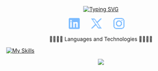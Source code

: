 <p align="center">
<a href="https://git.io/typing-svg"><img src="https://readme-typing-svg.demolab.com?font=Fira+Code&pause=1000&color=7BBBFFB8&background=0D729700&center=true&vCenter=true&multiline=true&width=435&height=75&lines=Fernando+Garc%C3%ADa;Data+Science+%7C+Backend+%7C+Cloud" alt="Typing SVG" /></a>
</p>
<!-- Social icons section -->
<p align="center">
  <a href="https://www.linkedin.com/in/fernando-garcia-santos5/"><img width="32px" alt="LinkedIn" title="LinkedIn" src="assets/pixel--linkedin.png"/></a>
  &#8287;&#8287;&#8287;&#8287;&#8287;
  <a href="https://x.com/Fersh_dev"><img width="32px" alt="Twitter" title="Twitter" src="assets/pixel--x.png"/></a>
  &#8287;&#8287;&#8287;&#8287;&#8287;
   <a href="https://www.instagram.com/fersh_dev/"><img width="32px" alt="Twitter" title="Instagram" src="assets/pixel--instagram.png"/></a>
  &#8287;&#8287;&#8287;&#8287;&#8287;
</p>

<!-- Social badges section -->
<p align="center">
👨‍💻👨‍💻 Languages and Technologies 👨‍💻👨‍💻 <br>
</p>

[![My Skills](https://skillicons.dev/icons?i=py,git,vscode,anaconda,gcp,bash,postgres,linux,github,js,html,css)](https://skillicons.dev)

<p align="center">
<a href="https://user-images.githubusercontent.com/5713670/87202985-820dcb80-c2b6-11ea-9f56-7ec461c497c3.gif"><img src="https://user-images.githubusercontent.com/5713670/87202985-820dcb80-c2b6-11ea-9f56-7ec461c497c3.gif">
</p>
